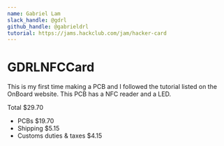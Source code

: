 ```yaml
---
name: Gabriel Lam
slack_handle: @gdrl
github_handle: @gabrieldrl
tutorial: https://jams.hackclub.com/jam/hacker-card
---
```


# GDRLNFCCard

<!-- Describe your board in 2-3 sentences. What are you making? What will it do? -->
This is my first time making a PCB and I followed the tutorial listed on the OnBoard website. This PCB has a NFC reader and a LED.

<!-- How much is it going to cost? -->
Total $29.70
- PCBs $19.70
- Shipping $5.15
- Customs duties & taxes $4.15
